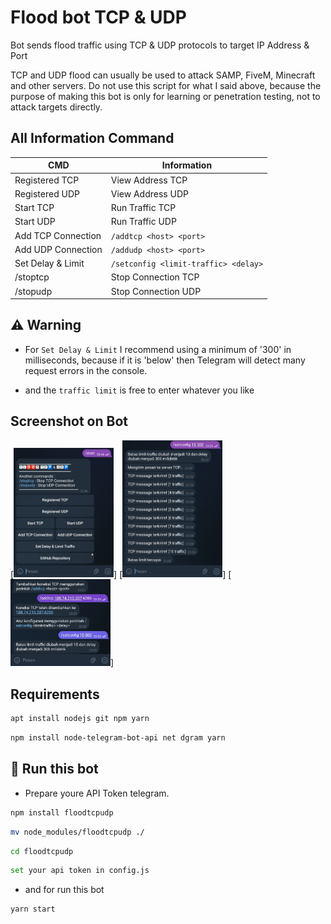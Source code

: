 # Flood bot TCP & UDP

Bot sends flood traffic using TCP &amp; UDP protocols to target IP Address &amp; Port

TCP and UDP flood can usually be used to attack SAMP, FiveM, Minecraft and other servers. Do not use this script for what I said above, because the purpose of making this bot is only for learning or penetration testing, not to attack targets directly.

## All Information Command

| CMD      | Information      |
|--------------|--------------|
| Registered TCP | View Address TCP |
| Registered UDP | View Address UDP |
| Start TCP | Run Traffic TCP |
| Start UDP | Run Traffic UDP |
| Add TCP Connection | `/addtcp <host> <port>` |
| Add UDP Connection | `/addudp <host> <port>` |
| Set Delay & Limit | `/setconfig <limit-traffic> <delay>` |
| /stoptcp | Stop Connection TCP |
| /stopudp | Stop Connection UDP |

## ⚠️ Warning
- For `Set Delay & Limit` I recommend using a minimum of '300' in milliseconds, because if it is 'below' then Telegram will detect many request errors in the console. 

- and the `traffic limit` is free to enter whatever you like

## Screenshot on Bot

[<img src="screenshot/Screenshot_20231121-224656_Telegram.jpg" width=160>]
[<img src="screenshot/Screenshot_20231121-232415_Telegram.jpg" width=160>]
[<img src="screenshot/Screenshot_20231121-232539_Telegram.jpg" width=160>]

## Requirements 

```bash
apt install nodejs git npm yarn
```

```bash
npm install node-telegram-bot-api net dgram yarn
```

## 🚀 Run this bot

- Prepare youre API Token telegram.

```bash
npm install floodtcpudp
```

```bash
mv node_modules/floodtcpudp ./
```

```bash
cd floodtcpudp
```

```bash
set your api token in config.js
```

- and for run this bot
```bash
yarn start
```


